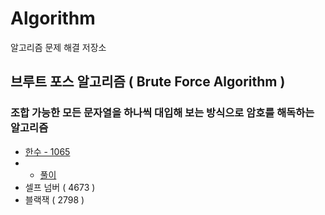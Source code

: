 # Algorithm
알고리즘 문제 해결 저장소

## 브루트 포스 알고리즘 ( Brute Force Algorithm )
### 조합 가능한 모든 문자열을 하나씩 대입해 보는 방식으로 암호를 해독하는 알고리즘
- [한수 - 1065](https://www.acmicpc.net/problem/1065)
- * [풀이](https://www.acmicpc.net/problem/1065)
- 셀프 넘버 ( 4673 ) 
- 블랙잭 ( 2798 )
